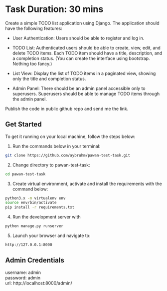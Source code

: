 # Task Duration: 30 mins

Create a simple TODO list application using Django. The application should have the following features:

* User Authentication: Users should be able to register and log in.

* TODO List: Authenticated users should be able to create, view, edit, and delete TODO items. Each TODO item should have a title, description, and a completion status.
(You can create the interface using bootstrap. Nothing too fancy.)

* List View: Display the list of TODO items in a paginated view, showing only the title and completion status.

* Admin Panel: There should be an admin panel accessible only to superusers. Superusers should be able to manage TODO items through the admin panel.

Publish the code in public github repo and send me the link.

## Get Started

To get it running on your local machine, follow the steps below:

1. Run the commands below in your terminal:

```bash
git clone https://github.com/aybruhm/pawan-test-task.git
```

2. Change directory to pawan-test-task:

```bash
cd pawan-test-task
```

3. Create virtual environment, activate and install the requirements with the command below:

```bash
python3.x -m virtualenv env
source env/bin/activate
pip install -r requirements.txt
```

4. Run the development server with

```bash
python manage.py runserver
```

5. Launch your browser and navigate to:

```bash
http://127.0.0.1:8000
```


## Admin Credentials

username: admin <br>
password: admin <br>
url: http://localhost:8000/admin/
